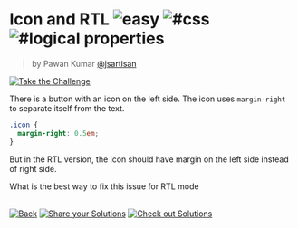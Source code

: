 <!--info-header-start--><h1>Icon and RTL <img src="https://img.shields.io/badge/-easy-7aad0c" alt="easy"/> <img src="https://img.shields.io/badge/-%23css-999" alt="#css"/> <img src="https://img.shields.io/badge/-%23logical%20properties-999" alt="#logical properties"/></h1><blockquote><p>by Pawan Kumar <a href="https://github.com/jsartisan" target="_blank">@jsartisan</a></p></blockquote><p><a href="https://frontend-challenges.com/challenges/1-rtl-icon" target="_blank"><img src="https://img.shields.io/badge/-Take%20the%20Challenge-0d99ff?logo=javascript&logoColor=white" alt="Take the Challenge"/></a> </p><!--info-header-end-->

There is a button with an icon on the left side. The icon uses `margin-right` to separate itself from the text.

```css styles.css
.icon {
  margin-right: 0.5em;
}
```

But in the RTL version, the icon should have margin on the left side instead of right side.

What is the best way to fix this issue for RTL mode

<!--info-footer-start--><br><a href="../../README.md" target="_blank"><img src="https://img.shields.io/badge/-Back-grey" alt="Back"/></a> <a href="https://github.com/jsartisan/frontend-challenges/issues/new?template=answer.md&labels=answer,1,undefined&title=1%20-%20Icon%20and%20RTL%20-%20undefined&body=" target="_blank"><img src="https://img.shields.io/badge/-Share%20your%20Solutions-teal" alt="Share your Solutions"/></a> <a href="https://github.com/jsartisan/frontend-challenges/issues?q=label%3A1+label%3Aanswer+sort%3Areactions-%2B1-desc" target="_blank"><img src="https://img.shields.io/badge/-Check%20out%20Solutions-de5a77?logo=awesome-lists&logoColor=white" alt="Check out Solutions"/></a> <!--info-footer-end-->
